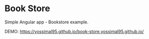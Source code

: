 # Book Store

Simple Angular app - Bookstore example.

DEMO: https://yossimal95.github.io/book-store.yossimal95.github.io/
